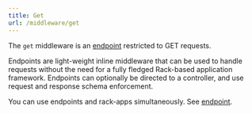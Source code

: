 ```yaml
---
title: Get
url: /middleware/get
---
```


The `get` middleware is an [endpoint](/middleware/endpoint) restricted to GET requests.

Endpoints are light-weight inline middleware that can be used to handle requests without the need for a fully fledged Rack-based application framework.
Endpoints can optionally be directed to a controller, and use request and response schema enforcement.

You can use endpoints and rack-apps simultaneously.
See [endpoint](/middleware/endpoint).
